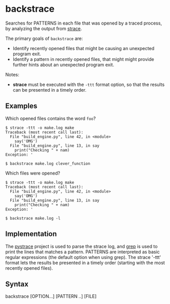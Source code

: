 # backstrace
Searches for PATTERNS in each file that was opened by a traced process, by analyzing the output from [strace](https://man7.org/linux/man-pages/man1/strace.1.html). 

The primary goals of `backstrace` are:
* Identify recently opened files that might be causing an unexpected program exit.
* Identify a pattern in recently opened files, that might might provide further hints about an unexpected program exit.

Notes:
* **strace** must be executed with the `-ttt` format option, so that the results can be presented in a timely order.

## Examples
Which opened files contains the word `foo`?
```
$ strace -ttt -o make.log make
Traceback (most recent call last):
  File "build_engine.py", line 42, in <module>
    say('OMG')
  File "build_engine.py", line 13, in say
    print("Checking " + nam)
Exception: '

$ backstrace make.log clever_function
```

Which files were opened?
```
$ strace -ttt -o make.log make
Traceback (most recent call last):
  File "build_engine.py", line 42, in <module>
    say('OMG')
  File "build_engine.py", line 13, in say
    print("Checking " + nam)
Exception: '

$ backstrace make.log -l
```

## Implementation

The [pystrace](https://github.com/dirtyharrycallahan/pystrace) project is used to parse the strace log, and [grep](https://man7.org/linux/man-pages/man1/grep.1.html) is used to print the lines that matches a pattern. PATTERNS are interpreted as basic regular expressions (the default option when using grep). The strace '-ttt' format lets the results be presented in a timely order (starting with the most recently opened files).

## Syntax
backstrace [OPTION...] [PATTERN ..] [FILE]
